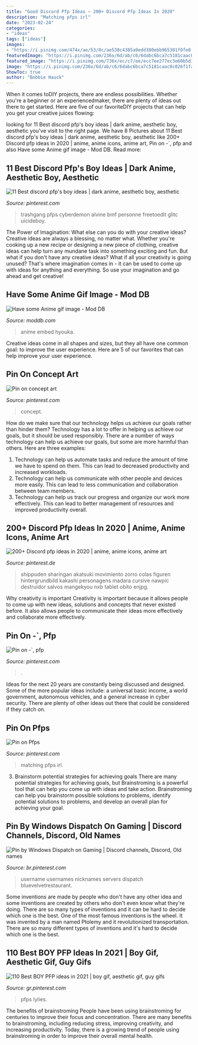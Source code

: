 ```yaml
---
title: "Good Discord Pfp Ideas ~ 200+ Discord Pfp Ideas In 2020"
description: "Matching pfps irl"
date: "2023-02-24"
categories:
- "ideas"
tags: ["ideas"]
images:
- "https://i.pinimg.com/474x/ae/53/8c/ae538c4385a9edd380ebb965301f0fe8.jpg"
featuredImage: "https://i.pinimg.com/236x/6d/ab/c6/6dabc6bca7c5181caac0c026f1fad181.jpg"
featured_image: "https://i.pinimg.com/736x/ec/c7/ee/ecc7ee277ec3e60b5d3e281d27c2451d.jpg"
image: "https://i.pinimg.com/236x/6d/ab/c6/6dabc6bca7c5181caac0c026f1fad181.jpg"
ShowToc: true
author: "Bobbie Hauck"
---
```



When it comes toDIY projects, there are endless possibilities. Whether you're a beginner or an experiencedmaker, there are plenty of ideas out there to get started. Here are five of our favoriteDIY projects that can help you get your creative juices flowing: 

	

		
looking for 11 Best discord pfp&#039;s boy ideas | dark anime, aesthetic boy, aesthetic you've visit to the right page. We have 8 Pictures about 11 Best discord pfp&#039;s boy ideas | dark anime, aesthetic boy, aesthetic like 200+ Discord pfp ideas in 2020 | anime, anime icons, anime art, Pin on -`, pfp and also Have some Anime gif image - Mod DB. Read more:
		
    
## 11 Best Discord Pfp&#039;s Boy Ideas | Dark Anime, Aesthetic Boy, Aesthetic

<img loading=lazy src="https://i.pinimg.com/474x/e0/d9/40/e0d940ad1720b21a9d2758dc54f97325.jpg" onerror="this.onerror=null;this.src='https://tse2.mm.bing.net/th?id=OIP.ksko4gSAM7pxFO5E42S8oAAAAA&amp;pid=15.1';" alt="11 Best discord pfp&#039;s boy ideas | dark anime, aesthetic boy, aesthetic">

_Source: pinterest.com_

>trashgang pfps cyberdemon alvine bmf personne freetoedit glitc uicideboy. 

	

The Power of Imagination: What else can you do with your creative ideas?
Creative ideas are always a blessing, no matter what. Whether you're cooking up a new recipe or designing a new piece of clothing, creative ideas can help turn any mundane task into something exciting and fun. But what if you don't have any creative ideas? What if all your creativity is going unused? That's where imagination comes in - it can be used to come up with ideas for anything and everything. So use your imagination and go ahead and get creative!

    
## Have Some Anime Gif Image - Mod DB

<img loading=lazy src="http://media.moddb.com/cache/images/groups/1/1/84/thumb_620x2000/T_A_K_n_R_1.gif" onerror="this.onerror=null;this.src='https://tse4.mm.bing.net/th?id=OIP.EAJnyVj-Tlauz7yWnULzzgHaD7&amp;pid=15.1';" alt="Have some Anime gif image - Mod DB">

_Source: moddb.com_

>anime embed hyouka. 

	

Creative ideas come in all shapes and sizes, but they all have one common goal: to improve the user experience. Here are 5 of our favorites that can help improve your user experience.

    
## Pin On Concept Art

<img loading=lazy src="https://i.pinimg.com/736x/ec/c7/ee/ecc7ee277ec3e60b5d3e281d27c2451d.jpg" onerror="this.onerror=null;this.src='https://tse3.mm.bing.net/th?id=OIP.ShXrDIq2oDC1vyANv31gIAHaKG&amp;pid=15.1';" alt="Pin on concept art">

_Source: pinterest.com_

>concept. 

	

How do we make sure that our technology helps us achieve our goals rather than hinder them?
Technology has a lot to offer in helping us achieve our goals, but it should be used responsibly. There are a number of ways technology can help us achieve our goals, but some are more harmful than others. Here are three examples: 
1. Technology can help us automate tasks and reduce the amount of time we have to spend on them. This can lead to decreased productivity and increased workloads. 
2. Technology can help us communicate with other people and devices more easily. This can lead to less communication and collaboration between team members. 
3. Technology can help us track our progress and organize our work more effectively. This can lead to better management of resources and improved productivity overall.

    
## 200+ Discord Pfp Ideas In 2020 | Anime, Anime Icons, Anime Art

<img loading=lazy src="https://i.pinimg.com/474x/ae/53/8c/ae538c4385a9edd380ebb965301f0fe8.jpg" onerror="this.onerror=null;this.src='https://tse2.mm.bing.net/th?id=OIP.sc65VZE4Wbx8eYogIF8qCAAAAA&amp;pid=15.1';" alt="200+ Discord pfp ideas in 2020 | anime, anime icons, anime art">

_Source: pinterest.de_

>shippuden sharingan akatsuki movimiento zorro colas figuren hintergrundbild kakashi personagens madara cursive nawpic destruidor salvos mangekyou nxb tablet obito enjpg. 

	

Why creativity is important
Creativity is important because it allows people to come up with new ideas, solutions and concepts that never existed before. It also allows people to communicate their ideas more effectively and collaborate more effectively.

    
## Pin On -`, Pfp

<img loading=lazy src="https://i.pinimg.com/736x/dc/4d/4c/dc4d4c59b4b96c262452e4e2778cceeb.jpg" onerror="this.onerror=null;this.src='https://tse2.mm.bing.net/th?id=OIP.m77zYmn3Cr917evqe3cJRQHaFN&amp;pid=15.1';" alt="Pin on -`, pfp">

_Source: pinterest.com_

>. 

	

Ideas for the next 20 years are constantly being discussed and designed. Some of the more popular ideas include: a universal basic income, a world government, autonomous vehicles, and a general increase in cyber security. There are plenty of other ideas out there that could be considered if they catch on.

    
## Pin On Pfps

<img loading=lazy src="https://i.pinimg.com/736x/96/3e/36/963e36915f9b4d3e2b30395fd452600a.jpg" onerror="this.onerror=null;this.src='https://tse1.mm.bing.net/th?id=OIP.ahQRyzjPYVQyqbyUN1d7uwAAAA&amp;pid=15.1';" alt="Pin on Pfps">

_Source: pinterest.com_

>matching pfps irl. 

	

3. Brainstorm potential strategies for achieving goals
There are many potential strategies for achieving goals, but Brainstroming is a powerful tool that can help you come up with ideas and take action. Brainstroming can help you brainstorm possible solutions to problems, identify potential solutions to problems, and develop an overall plan for achieving your goal.

    
## Pin By Windows Dispatch On Gaming | Discord Channels, Discord, Old Names

<img loading=lazy src="https://i.pinimg.com/736x/05/34/71/053471aa574b5b5b3eb0644b28f1f6de.jpg" onerror="this.onerror=null;this.src='https://tse1.mm.bing.net/th?id=OIP.lEhT0vCRKf_ueMpv9t3WsgHaFF&amp;pid=15.1';" alt="Pin by Windows Dispatch on Gaming | Discord channels, Discord, Old names">

_Source: br.pinterest.com_

>username usernames nicknames servers dispatch bluevelvetrestaurant. 

	

Some inventions are made by people who don't have any other idea and some inventions are created by others who don't even know what they're doing. There are so many types of inventions and it can be hard to decide which one is the best. One of the most famous inventions is the wheel. It was invented by a man named Ptolemy and it revolutionized transportation. There are so many different types of inventions and it's hard to decide which one is the best.

    
## 110 Best BOY PFP Ideas In 2021 | Boy Gif, Aesthetic Gif, Guy Gifs

<img loading=lazy src="https://i.pinimg.com/236x/6d/ab/c6/6dabc6bca7c5181caac0c026f1fad181.jpg" onerror="this.onerror=null;this.src='https://tse4.mm.bing.net/th?id=OIP.GtEMbbwGH1npn7e6oothwwAAAA&amp;pid=15.1';" alt="110 Best BOY PFP ideas in 2021 | boy gif, aesthetic gif, guy gifs">

_Source: gr.pinterest.com_

>pfps lylies. 

	

The benefits of brainstroming
People have been using brainstroming for centuries to improve their focus and concentration. There are many benefits to brainstroming, including reducing stress, improving creativity, and increasing productivity. Today, there is a growing trend of people using brainstroming in order to improve their overall mental health.

